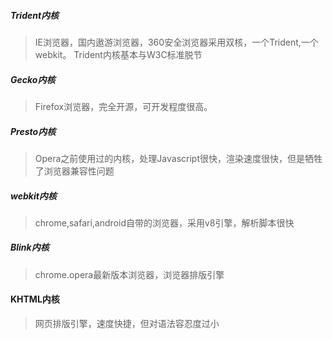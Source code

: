##### Trident内核
> IE浏览器，国内遨游浏览器，360安全浏览器采用双核，一个Trident,一个webkit。
Trident内核基本与W3C标准脱节
##### Gecko内核
> Firefox浏览器，完全开源，可开发程度很高。
##### Presto内核
> Opera之前使用过的内核，处理Javascript很快，渲染速度很快，但是牺牲了浏览器兼容性问题
##### webkit内核
> chrome,safari,android自带的浏览器，采用v8引擎，解析脚本很快
##### Blink内核
> chrome.opera最新版本浏览器，浏览器排版引擎
#### KHTML内核
> 网页排版引擎，速度快捷，但对语法容忍度过小